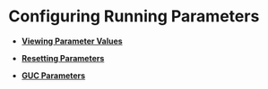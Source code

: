 # Configuring Running Parameters<a name="EN-US_TOPIC_0242370404"></a>

-   **[Viewing Parameter Values](viewing-parameter-values.md)**  

-   **[Resetting Parameters](resetting-parameters.md)**  

-   **[GUC Parameters](guc-parameters.md)**


